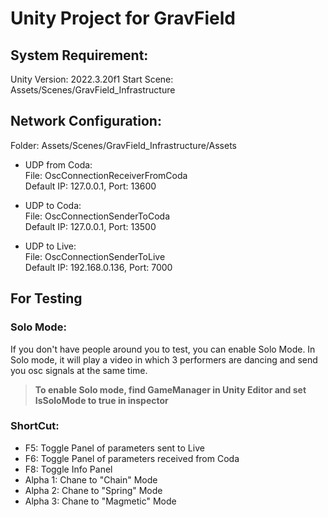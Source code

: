 # Unity Project for GravField

## System Requirement:
Unity Version: 2022.3.20f1
Start Scene: Assets/Scenes/GravField_Infrastructure

## Network Configuration:
Folder: Assets/Scenes/GravField_Infrastructure/Assets
- UDP from Coda: <br>
  File: OscConnectionReceiverFromCoda<br>
  Default IP: 127.0.0.1, Port: 13600

- UDP to Coda: <br>
  File: OscConnectionSenderToCoda<br>
  Default IP: 127.0.0.1,  Port: 13500
  
- UDP to Live: <br>
  File: OscConnectionSenderToLive<br>
  Default IP: 192.168.0.136,  Port: 7000


## For Testing
### Solo Mode:
  If you don't have people around you to test, you can enable Solo Mode. In Solo mode, it will play a video in which 3 performers are dancing and send you osc signals at the same time.

> **To enable Solo mode, find GameManager in Unity Editor and set IsSoloMode to true in inspector**

### ShortCut:
- F5: Toggle Panel of parameters sent to Live 
- F6: Toggle Panel of parameters received from Coda
- F8: Toggle Info Panel
- Alpha 1: Chane to "Chain" Mode
- Alpha 2: Chane to "Spring" Mode
- Alpha 3: Chane to "Magmetic" Mode